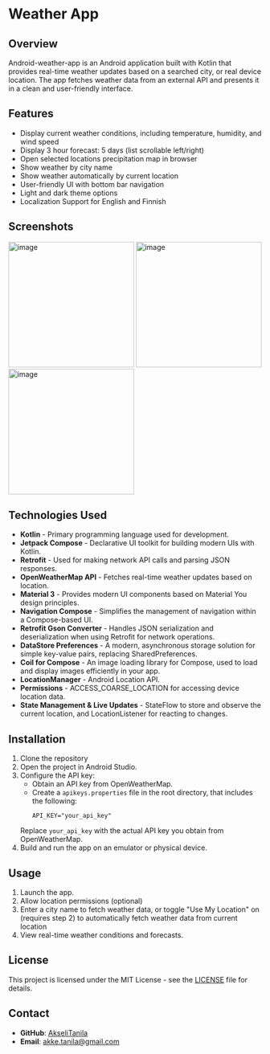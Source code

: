 # Weather App

## Overview
Android-weather-app is an Android application built with Kotlin that provides real-time weather updates based on a searched city, or real device location. The app fetches weather data from an external API and presents it in a clean and user-friendly interface.

## Features
- Display current weather conditions, including temperature, humidity, and wind speed
- Display 3 hour forecast: 5 days (list scrollable left/right)
- Open selected locations precipitation map in browser 
- Show weather by city name
- Show weather automatically by current location
- User-friendly UI with bottom bar navigation
- Light and dark theme options
- Localization Support for English and Finnish

## Screenshots
<img src="https://github.com/user-attachments/assets/2516dc1c-2e72-465b-950d-4492556e1c85" alt=image width=250>
<img src="https://github.com/user-attachments/assets/a3bc383c-4965-436e-a7ee-ba32e220b4ba" alt=image width=250>
<img src="https://github.com/user-attachments/assets/89a9d6f6-2d43-41d8-b899-5303eacac5f1" alt=image width=250>

## Technologies Used
- **Kotlin** - Primary programming language used for development.
- **Jetpack Compose** - Declarative UI toolkit for building modern UIs with Kotlin.
- **Retrofit** - Used for making network API calls and parsing JSON responses.
- **OpenWeatherMap API** - Fetches real-time weather updates based on location.
- **Material 3** - Provides modern UI components based on Material You design principles.
- **Navigation Compose** - Simplifies the management of navigation within a Compose-based UI.
- **Retrofit Gson Converter** - Handles JSON serialization and deserialization when using Retrofit for network operations.
- **DataStore Preferences** - A modern, asynchronous storage solution for simple key-value pairs, replacing SharedPreferences.
- **Coil for Compose** - An image loading library for Compose, used to load and display images efficiently in your app.
- **LocationManager** - Android Location API.
- **Permissions** - ACCESS_COARSE_LOCATION for accessing device location data.
- **State Management & Live Updates** - StateFlow to store and observe the current location, and LocationListener for reacting to changes.

## Installation

1. Clone the repository
2. Open the project in Android Studio.
3. Configure the API key:
   - Obtain an API key from OpenWeatherMap.
   - Create a `apikeys.properties` file in the root directory, that includes the following:
     ```properties
     API_KEY="your_api_key"
     ```
   Replace `your_api_key` with the actual API key you obtain from OpenWeatherMap.
4. Build and run the app on an emulator or physical device.

## Usage

1. Launch the app.
2. Allow location permissions (optional)
3. Enter a city name to fetch weather data, or toggle "Use My Location" on (requires step 2) to automatically fetch weather data from current location
4. View real-time weather conditions and forecasts.

## License
This project is licensed under the MIT License - see the [LICENSE](LICENSE) file for details.

## Contact

- **GitHub**: [AkseliTanila](https://github.com/AkseliTanila)
- **Email**: [akke.tanila@gmail.com](mailto:akke.tanila@gmail.com)
